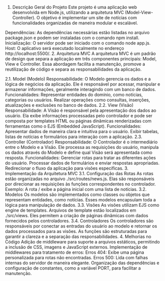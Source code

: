 1. Descrição Geral do Projeto
Este projeto é uma aplicação web desenvolvida em Node.js, utilizando a arquitetura MVC (Model-View-Controller). O objetivo é implementar um site de notícias com funcionalidades organizadas de maneira modular e escalável.

Dependências: As dependências necessárias estão listadas no arquivo package.json e podem ser instaladas com o comando npm install.
Inicialização: O servidor pode ser iniciado com o comando node app.js.
Host: O aplicativo será executado localmente no endereço http://localhost:5500/.
2. Arquitetura MVC
A arquitetura MVC é um padrão de design que separa a aplicação em três componentes principais: Model, View e Controller. Essa abordagem facilita a manutenção, promove a reutilização de código e separa as responsabilidades da aplicação.

2.1. Model (Modelo)
Responsabilidade:
O Modelo gerencia os dados e a lógica de negócios da aplicação. Ele é responsável por acessar, manipular e armazenar informações, geralmente interagindo com um banco de dados.
Funcionalidades:
Representar entidades do domínio, como notícias, categorias ou usuários.
Realizar operações como consultas, inserções, atualizações e exclusões no banco de dados.
2.2. View (Visão)
Responsabilidade:
A Visão é responsável pela apresentação dos dados ao usuário. Ela exibe informações processadas pelo controlador e pode ser composta por templates HTML ou páginas dinâmicas renderizadas com ferramentas como o EJS (Embedded JavaScript).
Funcionalidades:
Apresentar dados de maneira clara e intuitiva para o usuário.
Exibir tabelas, listas de notícias e formulários para interação com a aplicação.
2.3. Controller (Controlador)
Responsabilidade:
O Controlador é o intermediário entre o Modelo e a Visão. Ele processa as requisições do usuário, manipula os dados através do Modelo e define qual Visão será apresentada como resposta.
Funcionalidades:
Gerenciar rotas para tratar as diferentes ações do usuário.
Processar dados de formulários e enviar respostas apropriadas.
Redirecionar o fluxo da aplicação para visões específicas.
3. Implementação da Arquitetura MVC
3.1. Configuração das Rotas
As rotas estão organizadas no arquivo ./src/routes/news.js. Elas são responsáveis por direcionar as requisições às funções correspondentes no controlador.
Exemplo:
A rota / exibe a página inicial com uma lista de notícias.
3.2. Modelos
Os modelos são implementados como classes ou objetos que representam entidades, como notícias. Esses modelos encapsulam toda a lógica para manipulação de dados.
3.3. Visões
As visões utilizam EJS como engine de templates.
Arquivos de template estão localizados em ./src/views. Eles permitem a criação de páginas dinâmicas com dados fornecidos pelos controladores.
3.4. Controladores
Os controladores são responsáveis por conectar as entradas do usuário ao modelo e retornar os dados processados para as visões.
As funções são estruturadas para garantir a clareza e a separação das responsabilidades.
4. Melhorias no Código
Adição de middleware para suporte a arquivos estáticos, permitindo a inclusão de CSS, imagens e JavaScript externos.
Implementação de middlewares para tratamento de erros:
Erros 404: Exibe uma página personalizada para rotas não encontradas.
Erros 500: Lida com falhas internas do servidor de maneira elegante.
Organização das dependências e configuração de constantes, como a variável PORT, para facilitar a manutenção.




